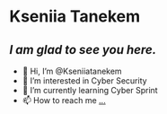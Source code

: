 # Kseniia Tanekem
## _I am glad to see you here._
- 👋 Hi, I’m @Kseniiatanekem
- 👀 I’m interested in Cyber Security
- 🌱 I’m currently learning Cyber Sprint
- 📫 How to reach me [...](https://www.linkedin.com/in/kseniia-tanekem-225b95322/)

<!---
Kseniiatanekem/Kseniiatanekem is a ✨ special ✨ repository because its `README.md` (this file) appears on your GitHub profile.
You can click the Preview link to take a look at your changes.
--->
